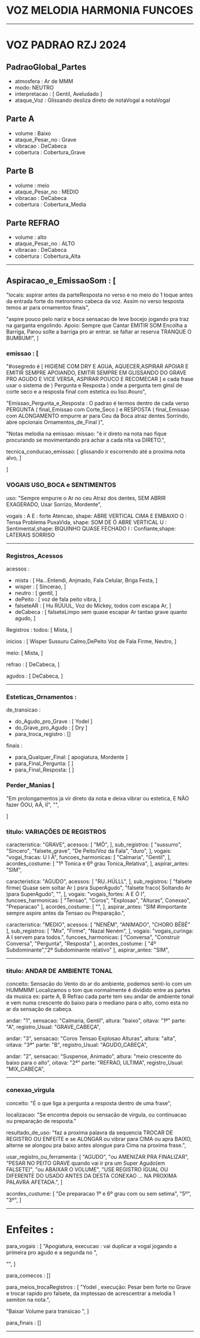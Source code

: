 # VOZ MELODIA HARMONIA FUNCOES

---

# VOZ PADRAO RZJ 2024

## PadraoGlobal_Partes
- atmosfera : Ar de MMM
- modo: NEUTRO
- interpretacao : [ Gentil, Aveludado ]
- ataque_Voz : Glissando desliza direto de notaVogal a notaVogal

## Parte A
- volume : Baixo
- ataque_Pesar_no : Grave
- vibracao : DeCabeca
- cobertura : Cobertura_Grave

## Parte B
- volume : meio
- ataque_Pesar_no : MEDIO
- vibracao : DeCabeca
- cobertura : Cobertura_Media

## Parte REFRAO
- volume : alto
- ataque_Pesar_no : ALTO
- vibracao : DeCabeca
- cobertura : Cobertura_Alta

---

## Aspiracao_e_EmissaoSom : [

"locais: aspirar antes da parteResposta no verso e no meio do 1 toque antes da entrada forte do metronomo cabeca da voz. Assim no verso tesposta temos ar para ornamentos finais",

"aspire pouco pelo nariz e boca sensacao de leve bocejo jogando pra traz na garganta engolindo. Apoio: Sempre que Cantar EMITIR SOM Encolha a Barriga, Parou solte a barriga pro ar entrar. se faltar ar reserva TRANQUE O BUMBUM!",
]

### emissao : [
"#osegredo é [ HIGIENE COM DRY E AGUA, AQUECER,ASPIRAR APOIAR E EMITIR SEMPRE  APOIANDO, EMITIR SEMPRE EM GLISSANDO DO GRAVE PRO AGUDO E VICE VERSA, ASPIRAR POUCO E RECOMECAR ] e cada frase usar o sistema de ) Pergunta e Resposta ) onde a pergunta tem ginsl de corte seco e a resposta final com estetica ou liso.#ouro",

"Emissao_Pergunta_e_Resposta : O padrao é termos dentro de cada verso PERGUNTA ( final_Emissao com Corte_Seco ) e RESPOSTA ( final_Emissao com ALONGAMENTO empurre ar para Ceu da Boca atraz dentes Sorrindo, abre opcionais Ornamentos_de_Final )",

"Notas melodia na emissao: 
missao: "é ir direto na nota nao fique procurando se movimentando pra achar a cada nlta va DIRETO.",

tecnica_conducao_emissao: [ glissando ir escorrendo até a proxima nota alvo, ]

]

### VOGAIS USO_BOCA e SENTIMENTOS
uso: "Sempre empurre o Ar no ceu Atraz dos dentes, SEM ABRIR EXAGERADO, Usar Sorrizo, Mordente",

vogais : 
A E : forte Atencao, shape: ABRE VERTICAL CIMA E EMBAIXO
O : Tensa Problema PuxaVida, shape: SOM DE Ó ABRE VERTICAL
U : Sentimental,shape: BIQUINHO QUASE FECHADO
I : Confiante,shape: LATERAIS SORRISO

---

### Registros_Acessos

acessos :
- mista : [ Ha...Entendi, Anjmado, Fala Celular, Briga Festa, ]
- wisper : [ Sincerao, ]
- neutro : [ gentil, ]
- dePeito : [ voz de fala peito vibra, ]
- falseteAR : [ Hu RÚUUL, Voz do Mickey, todos com escapa Ar, ]
- deCabeca : [ falseteLimpo sem quase escapar Ar tantao grave quanto agudo,  ]

Registros :
todos: [ Mista, ]

inicios : [ Wisper Sussuru Calmo,DePeito Voz de Fala Firme, Neutro, ]

meio: [ Mista, ]

refrao : [ DeCabeca, ]

agudos : [ DeCabeca, ]

---

### Esteticas_Ornamentos : 

de_transicao : 
- do_Agudo_pro_Grave : [ Yodel ]
- do_Grave_pro_Agudo : [ Dry ]
- para_troca_registro : []

finais :
- para_Qualquer_Final: [ apogiatura, Mordente ]
- para_Final_Pergunta: [ ]
- para_Final_Resposta: [ ]

### Perder_Manias [
"Em prolongamentos ja vir direto da nota e deixa vibrar ou estetica, E NÃO fazer ÔOU, AÁ, IÍ",
"",

]


### titulo: VARIAÇÕES DE REGISTROS
caracteristica: "GRAVE", acessos: [ "MÔ", ], sub_registros: [ "sussurro", "Sincero", "falsete_grave", "De Peito/Voz da Fala", "duro", ], vogais: "vogai_fracas: U I Â", funcoes_harmonicas: [ "Calmaria", "Gentil", ], acordes_costume: [ "1º Tonica e 6º grau Tonica_Relativa", ], aspirar_antes: "SIM",

caracteristica: "AGUDO", acessos: [ "RU..HÚLLL", ], sub_registros: [ "falsete firme( Quase sem soltar Ar ) psra SuperAgudo", "falsete fraco( Soltando Ar )para SuperAgudo", "", ], vogais: "vogais_fortes: A E Ó I", funcoes_harmonicas: [ "Tensao", "Coros", "Explosao", "Alturas", Conexao", "Preparacao" ], acordes_costume: [ "", ], aspirar_antes: "SIM #importante sempre aspire antes da Tensao ou Preparação.",

caracteristica: "MEDIO", acessos: [ "NENÉM", "ANIMADO", "CHORO BÊBÊ" ], sub_registros: [ "Mix", "Firme", "Nazal Neném", ], vogais: "vogais_curinga: A I servem para todos.", funcoes_harmonicas: [ "Conversa", "Construir Conversa", "Pergunta", "Resposta" ],  acordes_costume: [ "4º Subdominante","2º Subdominante relativo" ], aspirar_antes: "SIM",

---

### titulo: ANDAR DE AMBIENTE TONAL
conceito: Sensacão do Vento do ar do ambiente, podemos senti-lo com um HUMMMM! Localizamos o tom que normalmente é dividido entre as partes da musica ex: parte A, B Refrao cada parte tem seu andar de ambiente tonal e vem numa crescente do baixo para o mediano para o alto, como esta no ar da sensação de cabeça.

andar: "1", sensacao: "Calmaria, Gentil", altura: "baixo", oitava: "1ª" parte: "A", registro_Usual: "GRAVE_CABEÇA",

andar: "3", sensacao: "Coros Tensao Explosao Alturas", altura: "alta", oitava: "3ª" parte: "B", registro_Usual: "AGUDO_CABEÇA",

andar: "2", sensacao: "Suspense, Animado", altura: "meio crescente do baixo para o alto", oitava: "2ª" parte: "REFRAO, ULTIMA", registro_Usual: "MIX_CABEÇA",

---

### conexao_virgula
conceito: "É o que liga a pergunta a resposta dentro de uma frase",

localizacao: "Se encontra depois ou sensacão de virgula, ou continuacao ou preparação de resposta."

resultado_de_uso: "faz a proxima palavra da sequencia TROCAR DE REGISTRO OU ENFEITE e se ALONGAR ou vibrar para CIMA ou apra BAIXO, alterne se alongou pra baixo antes alongue para Cima na proxima frase.",

usar_registro_ou_ferramenta: [ "AGUDO", "ou AMENIZAR PRA FINALIZAR", "PESAR NO PEITO GRAVE quando vai ir pra um Super Agudo(em FALSETE)", "ou ABAIXAR O VOLUME", "USE REGISTRO IGUAL OU DIFERENTE DO USADO ANTES DA DESTA CONEXAO ... NA PROXIMA PALAVRA AFETADA.", ]

acordes_custume: [ "De preparacao 1º e 6º grau com ou sem setima", "5º", "3º", ]


---


# Enfeites :

para_vogais : [
"Apogiatura, execucao : vai duplicar a vogal jogando a primeira pro agudo e a segunda no  ",

"",
]

 para_comecos : []

para_meios_trocaRegistros : [
"Yodel , execução: Pesar bem forte no Grave e trocar rapido pro falsete, da imptessao de acrescentrar a melodia 1 semiton na nota.",

"Baixar Volume para transicao ",
]

para_finais : []

---


